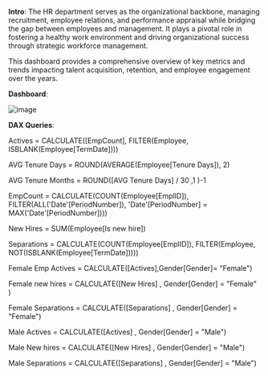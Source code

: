 **Intro**: The HR department serves as the organizational backbone, managing recruitment, employee relations, and performance appraisal while bridging the gap between employees and management. It plays a pivotal role in fostering a healthy work environment and driving organizational success through strategic workforce management.

This dashboard provides a comprehensive overview of key metrics and trends impacting talent acquisition, retention, and employee engagement over the years.

**Dashboard**:

![image](https://github.com/Shibbu91/Bi-Projects/assets/87035922/d77a4fc3-664f-4cb8-9ff0-5bf9734de003)

**DAX Queries**:

Actives = CALCULATE([EmpCount], FILTER(Employee, ISBLANK(Employee[TermDate])))

AVG Tenure Days = ROUND(AVERAGE(Employee[Tenure Days]), 2)

AVG Tenure Months = ROUND([AVG Tenure Days] / 30 ,1 )-1

EmpCount = CALCULATE(COUNT(Employee[EmplID]), FILTER(ALL('Date'[PeriodNumber]), 'Date'[PeriodNumber] = MAX('Date'[PeriodNumber])))

New Hires = SUM(Employee[Is new hire])

Separations = CALCULATE(COUNT(Employee[EmplID]), FILTER(Employee, NOT(ISBLANK(Employee[TermDate]))))

Female Emp Actives = CALCULATE([Actives],Gender[Gender]= "Female")

Female new hires = CALCULATE([New Hires] , Gender[Gender] = "Female" )

Female Separations = CALCULATE([Separations] , Gender[Gender] = "Female")

Male Actives = CALCULATE([Actives] , Gender[Gender] = "Male")

Male New hires = CALCULATE([New Hires] , Gender[Gender] = "Male")

Male Separations = CALCULATE([Separations] , Gender[Gender] = "Male")


